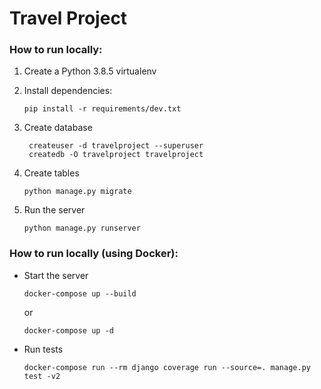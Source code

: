 # Travel Project

### How to run locally:

1. Create a Python 3.8.5 virtualenv

2. Install dependencies:
    ```
    pip install -r requirements/dev.txt
    ```

3. Create database
   ```
    createuser -d travelproject --superuser
    createdb -O travelproject travelproject
   ```

4. Create tables
    ```
    python manage.py migrate
    ```

5. Run the server
    ```
    python manage.py runserver
    ```

### How to run locally (using Docker):

- Start the server
    ```
    docker-compose up --build
    ```
    or
    ```
    docker-compose up -d
    ```

- Run tests
    ```
    docker-compose run --rm django coverage run --source=. manage.py test -v2
    ```